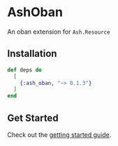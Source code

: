 # AshOban

An oban extension for `Ash.Resource`

## Installation

```elixir
def deps do
  [
    {:ash_oban, "~> 0.1.3"}
  ]
end
```

## Get Started

Check out the [getting started guide](/documentation/tutorials/get-started-with-ash-oban.md).
